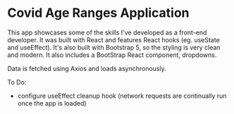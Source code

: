 # Covid Age Ranges Application

This app showcases some of the skills I've developed as a front-end developer. It was built with React and features React hooks (eg. useState and useEffect). It's also built with Bootstrap 5, so the styling is very clean and modern. It also includes a BootStrap React component, dropdowns.

Data is fetched using Axios and loads asynchronously.

To Do:

-  configure useEffect cleanup hook (network requests are continually run once the app is loaded)
